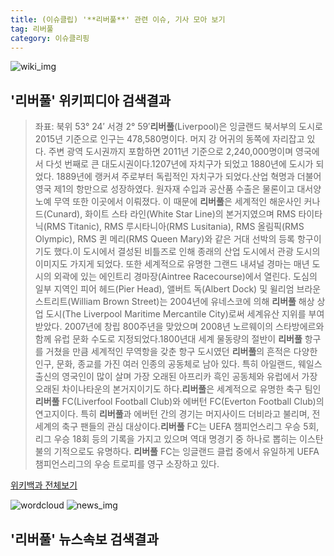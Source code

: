 ```yaml
---
title: (이슈클립) '**리버풀**' 관련 이슈, 기사 모아 보기
tag: 리버풀
category: 이슈클리핑
---
```

![wiki_img](https://user-images.githubusercontent.com/42597476/44503234-41136a80-a6d0-11e8-9071-6fc6418eafe4.png)
## **'**리버풀**'** 위키피디아 검색결과
>좌표: 북위 53° 24′ 서경 2° 59′**리버풀**(Liverpool)은 잉글랜드 북서부의 도시로 2015년 기준으로 인구는 478,580명이다. 머지 강 어귀의 동쪽에 자리잡고 있다. 주변 광역 도시권까지 포함하면 2011년 기준으로 2,240,000명이며 영국에서 다섯 번째로 큰 대도시권이다.1207년에 자치구가 되었고 1880년에 도시가 되었다. 1889년에 랭커셔 주로부터 독립적인 자치구가 되었다.산업 혁명과 더불어 영국 제1의 항만으로 성장하였다. 원자재 수입과 공산품 수출은 물론이고 대서양 노예 무역 또한 이곳에서 이뤄졌다. 이 때문에 **리버풀**은 세계적인 해운사인 커나드(Cunard), 화이트 스타 라인(White Star Line)의 본거지였으며 RMS 타이타닉(RMS Titanic), RMS 루시타니아(RMS Lusitania), RMS 올림픽(RMS Olympic), RMS 퀸 메리(RMS Queen Mary)와 같은 거대 선박의 등록 항구이기도 했다.이 도시에서 결성된 비틀즈로 인해 종래의 산업 도시에서 관광 도시의 이미지도 가지게 되었다. 또한 세계적으로 유명한 그랜드 내셔널 경마는 매년 도시의 외곽에 있는 에인트리 경마장(Aintree Racecourse)에서 열린다. 도심의 일부 지역인 피어 헤드(Pier Head), 앨버트 독(Albert Dock) 및 윌리엄 브라운 스트리트(William Brown Street)는 2004년에 유네스코에 의해 **리버풀** 해상 상업 도시(The Liverpool Maritime Mercantile City)로써 세계유산 지위를 부여받았다. 2007년에 창립 800주년을 맞았으며 2008년 노르웨이의 스타방에르와 함께 유럽 문화 수도로 지정되었다.1800년대 세계 물동량의 절반이 **리버풀** 항구를 거쳤을 만큼 세계적인 무역항을 갖춘 항구 도시였던 **리버풀**의 흔적은 다양한 인구, 문화, 종교를 가진 여러 인종의 공동체로 남아 있다. 특히 아일랜드, 웨일스 출신의 영국인이 많이 살며 가장 오래된 아프리카 흑인 공동체와 유럽에서 가장 오래된 차이나타운의 본거지이기도 하다.**리버풀**은 세계적으로 유명한 축구 팀인 **리버풀** FC(Liverfool Football Club)와 에버턴 FC(Everton Football Club)의 연고지이다. 특히 **리버풀**과 에버턴 간의 경기는 머지사이드 더비라고 불리며, 전세계의 축구 팬들의 관심 대상이다.**리버풀** FC는 UEFA 챔피언스리그 우승 5회, 리그 우승 18회 등의 기록을 가지고 있으며 역대 명경기 중 하나로 뽑히는 이스탄불의 기적으로도 유명하다. **리버풀** FC는 잉글랜드 클럽 중에서 유일하게 UEFA 챔피언스리그의 우승 트로피를 영구 소장하고 있다.

<a href="https://ko.wikipedia.org/wiki/리버풀" target="_blank">위키백과 전체보기</a>

![wordcloud](https://s3.ap-northeast-2.amazonaws.com/lyrics101-wordcloud/2018-09-15-1537009264.png)
![news_img](https://user-images.githubusercontent.com/42597476/44507050-1206f400-a6e4-11e8-8d98-7ffbfebb353f.png)
## **'**리버풀**'** 뉴스속보 검색결과

